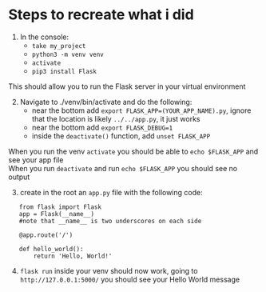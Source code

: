 # Steps to recreate what i did
1. In the console:
    * `take my_project`
    * `python3 -m venv venv`
    * `activate`
    * `pip3 install Flask`

This should allow you to run the Flask server in your virtual environment<br>

2. Navigate to ./venv/bin/activate and do the following:
    * near the bottom add `export FLASK_APP=(YOUR_APP_NAME).py`, ignore that the location is likely `../../app.py`, it just works
    * near the bottom add `export FLASK_DEBUG=1`
    * inside the `deactivate()` function, add `unset FLASK_APP`

When you run the venv `activate` you should be able to `echo $FLASK_APP` and see your app file <br>
When you run `deactivate` and run `echo $FLASK_APP` you should see no output <br>

3. create in the root an `app.py` file with the following code:
 ```   
    from flask import Flask
    app = Flask(__name__)
    #note that __name__ is two underscores on each side

    @app.route('/')

    def hello_world():
        return 'Hello, World!'
```

4. `flask run` inside your venv should now work, going to `http://127.0.0.1:5000/` you should see your Hello World message

    
    